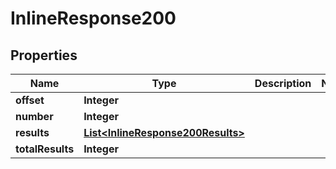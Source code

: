

# InlineResponse200

## Properties

Name | Type | Description | Notes
------------ | ------------- | ------------- | -------------
**offset** | **Integer** |  | 
**number** | **Integer** |  | 
**results** | [**List&lt;InlineResponse200Results&gt;**](InlineResponse200Results.md) |  | 
**totalResults** | **Integer** |  | 



